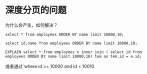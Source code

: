 # 深度分页的问题

为什么会产生，如何解决？

`select * from employees ORDER BY name limit 10000,10;`

`select id,name from employees ORDER BY name limit 10000,10;`

`EXPLAIN select * from employees e inner join ( select id from employees ORDER BY name limit 10000,10) tem on tem.id = e.id;`

或者通过`where id >= 10000 and id < 10010
